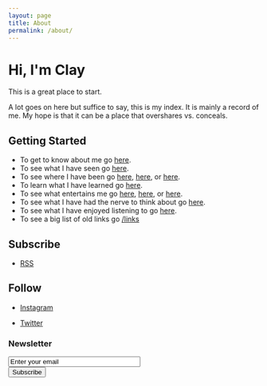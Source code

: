 ```yaml
---
layout: page
title: About
permalink: /about/
---
```


# Hi, I'm Clay

This is a great place to start.

A lot goes on here but suffice to say, this is my index. It is mainly a record of me. My hope is that it can be a place that overshares vs. conceals.

## Getting Started

- To get to know about me go [here](/about).
- To see what I have seen go [here](/photos).
- To see where I have been go [here](/travel), [here](/baseball), or [here](/golf).
- To learn what I have learned go [here](/reading-notes).
- To see what entertains me go [here](/books), [here](/movies), or [here](/tv).
- To see what I have had the nerve to think about go [here](/writing).
- To see what I have enjoyed listening to go [here](/music).
- To see a big list of old links go [/links](here)

## Subscribe

- [RSS](/feed)

## Follow

- [Instagram](http://instagram.com/claycarson)

- [Twitter](http://twitter.com/claycarson)

### Newsletter

<html>
	<div id="mailchimp">
	<form action="https://claycarson.us2.list-manage.com/subscribe/post?u=9eab7e3bd7029c1d9db034eaa&amp;id=7bb36508e6" method="post" id="mc-embedded-subscribe-form" name="mc-embedded-subscribe-form" class="validate" target="_blank">
		<input type="email" size="30" value="Enter your email" name="EMAIL" class="required email" id="mce-EMAIL" onfocus="if(this.value==this.defaultValue)this.value='';" onblur="if(this.value=='')this.value=this.defaultValue;">
		<div id="mce-responses" class="clear">
			<div class="response" id="mce-error-response" style="display:none"></div>
			<div class="response" id="mce-success-response" style="display:none"></div>
		</div>
		<input type="submit" value="Subscribe" name="subscribe" id="mc-embedded-subscribe" class="button">
	</form>
	</div>
